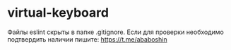 # virtual-keyboard
Файлы eslint скрыты в папке .gitignore. Если для проверки необходимо подтвердить наличии пишите: https://t.me/ababoshin
